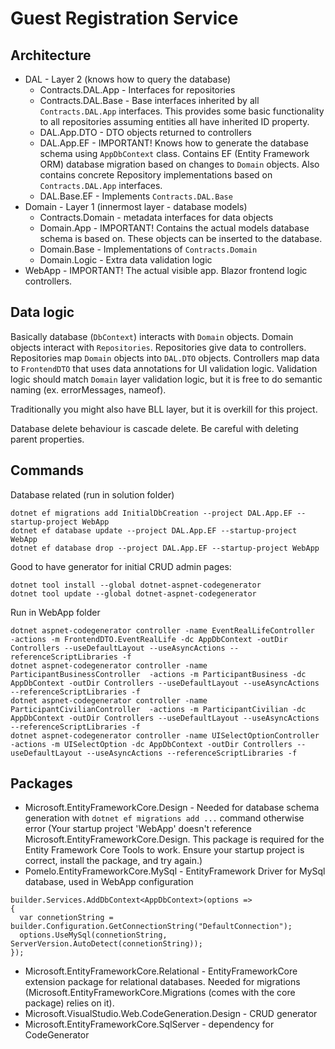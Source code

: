 # Guest Registration Service

## Architecture
* DAL - Layer 2 (knows how to query the database)
  * Contracts.DAL.App - Interfaces for repositories
  * Contracts.DAL.Base - Base interfaces inherited by all `Contracts.DAL.App` interfaces.  This provides some basic functionality to all repositories assuming entities all have inherited ID property.
  * DAL.App.DTO - DTO objects returned to controllers
  * DAL.App.EF - IMPORTANT! Knows how to generate the database schema using `AppDbContext` class. Contains EF (Entity Framework ORM) database migration based on changes to `Domain` objects. Also contains concrete Repository implementations based on `Contracts.DAL.App` interfaces.
  * DAL.Base.EF - Implements `Contracts.DAL.Base`
* Domain - Layer 1 (innermost layer - database models)
  * Contracts.Domain - metadata interfaces for data objects
  * Domain.App - IMPORTANT! Contains the actual models database schema is based on. These objects can be inserted to the database.
  * Domain.Base - Implementations of `Contracts.Domain`
  * Domain.Logic - Extra data validation logic
* WebApp - IMPORTANT! The actual visible app. Blazor frontend logic controllers.

## Data logic
Basically database (`DbContext`) interacts with `Domain` objects.
Domain objects interact with `Repositories`.
Repositories give data to controllers.
Repositories map `Domain` objects into `DAL.DTO` objects.
Controllers map data to `FrontendDTO` that uses data annotations for UI validation logic.
Validation logic should match `Domain` layer validation logic, but it is free to do semantic naming (ex. errorMessages, nameof).

Traditionally you might also have BLL layer, but it is overkill for this project.

Database delete behaviour is cascade delete. 
Be careful with deleting parent properties.

## Commands

Database related (run in solution folder)
~~~
dotnet ef migrations add InitialDbCreation --project DAL.App.EF --startup-project WebApp
dotnet ef database update --project DAL.App.EF --startup-project WebApp
dotnet ef database drop --project DAL.App.EF --startup-project WebApp
~~~

Good to have generator for initial CRUD admin pages:
~~~
dotnet tool install --global dotnet-aspnet-codegenerator
dotnet tool update --global dotnet-aspnet-codegenerator
~~~

Run in WebApp folder
```
dotnet aspnet-codegenerator controller -name EventRealLifeController        -actions -m FrontendDTO.EventRealLife -dc AppDbContext -outDir Controllers --useDefaultLayout --useAsyncActions --referenceScriptLibraries -f
dotnet aspnet-codegenerator controller -name ParticipantBusinessController  -actions -m ParticipantBusiness -dc AppDbContext -outDir Controllers --useDefaultLayout --useAsyncActions --referenceScriptLibraries -f
dotnet aspnet-codegenerator controller -name ParticipantCivilianController  -actions -m ParticipantCivilian -dc AppDbContext -outDir Controllers --useDefaultLayout --useAsyncActions --referenceScriptLibraries -f
dotnet aspnet-codegenerator controller -name UISelectOptionController       -actions -m UISelectOption -dc AppDbContext -outDir Controllers --useDefaultLayout --useAsyncActions --referenceScriptLibraries -f
```

## Packages
* Microsoft.EntityFrameworkCore.Design - Needed for database schema generation with `dotnet ef migrations add ...` command otherwise error (Your startup project 'WebApp' doesn't reference Microsoft.EntityFrameworkCore.Design. This package is required for the Entity Framework Core Tools to work. 
Ensure your startup project is correct, install the package, and try again.)
* Pomelo.EntityFrameworkCore.MySql - EntityFramework Driver for MySql database, used in WebApp configuration
```
builder.Services.AddDbContext<AppDbContext>(options =>
{
  var connetionString = builder.Configuration.GetConnectionString("DefaultConnection");
  options.UseMySql(connetionString, ServerVersion.AutoDetect(connetionString));
});
```
* Microsoft.EntityFrameworkCore.Relational - EntityFrameworkCore extension package for relational databases. Needed for migrations (Microsoft.EntityFrameworkCore.Migrations (comes with the core package) relies on it).
* Microsoft.VisualStudio.Web.CodeGeneration.Design - CRUD generator
* Microsoft.EntityFrameworkCore.SqlServer - dependency for CodeGenerator